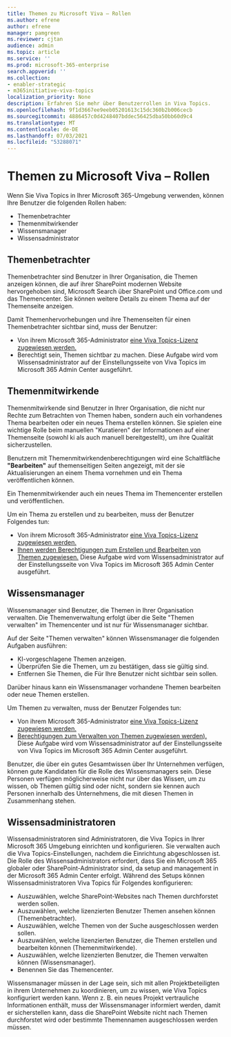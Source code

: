 ```yaml
---
title: Themen zu Microsoft Viva – Rollen
ms.author: efrene
author: efrene
manager: pamgreen
ms.reviewer: cjtan
audience: admin
ms.topic: article
ms.service: ''
ms.prod: microsoft-365-enterprise
search.appverid: ''
ms.collection:
- enabler-strategic
- m365initiative-viva-topics
localization_priority: None
description: Erfahren Sie mehr über Benutzerrollen in Viva Topics.
ms.openlocfilehash: 9f1d3667ee9eeb05201613c15dc360b2b006cecb
ms.sourcegitcommit: 4886457c0d4248407bddec56425dba50bb60d9c4
ms.translationtype: MT
ms.contentlocale: de-DE
ms.lasthandoff: 07/03/2021
ms.locfileid: "53288071"
---
```

# <a name="microsoft-viva-topics-roles"></a>Themen zu Microsoft Viva – Rollen 

Wenn Sie Viva Topics in Ihrer Microsoft 365-Umgebung verwenden, können Ihre Benutzer die folgenden Rollen haben:

- Themenbetrachter
- Themenmitwirkender
- Wissensmanager
- Wissensadministrator

## <a name="topic-viewer"></a>Themenbetrachter

Themenbetrachter sind Benutzer in Ihrer Organisation, die Themen anzeigen können, die auf ihrer SharePoint modernen Website hervorgehoben sind, Microsoft Search über SharePoint und Office.com und das Themencenter. Sie können weitere Details zu einem Thema auf der Themenseite anzeigen. 

Damit Themenhervorhebungen und ihre Themenseiten für einen Themenbetrachter sichtbar sind, muss der Benutzer:

- Von ihrem Microsoft 365-Administrator [eine Viva Topics-Lizenz zugewiesen werden.](./set-up-topic-experiences.md#assign-licenses)
- Berechtigt sein, Themen sichtbar zu machen. Diese Aufgabe wird vom Wissensadministrator auf der Einstellungsseite von Viva Topics im Microsoft 365 Admin Center ausgeführt.

## <a name="topic-contributors"></a>Themenmitwirkende

Themenmitwirkende sind Benutzer in Ihrer Organisation, die nicht nur Rechte zum Betrachten von Themen haben, sondern auch ein vorhandenes Thema bearbeiten oder ein neues Thema erstellen können. Sie spielen eine wichtige Rolle beim manuellen "Kuratieren" der Informationen auf einer Themenseite (sowohl ki als auch manuell bereitgestellt), um ihre Qualität sicherzustellen.

Benutzern mit Themenmitwirkendenberechtigungen wird eine Schaltfläche **"Bearbeiten"** auf themenseitigen Seiten angezeigt, mit der sie Aktualisierungen an einem Thema vornehmen und ein Thema veröffentlichen können.

Ein Themenmitwirkender auch ein neues Thema im Themencenter erstellen und veröffentlichen.

Um ein Thema zu erstellen und zu bearbeiten, muss der Benutzer Folgendes tun:

- Von ihrem Microsoft 365-Administrator [eine Viva Topics-Lizenz zugewiesen werden.](./set-up-topic-experiences.md#assign-licenses)
- [Ihnen werden Berechtigungen zum Erstellen und Bearbeiten von Themen zugewiesen.](./topic-experiences-user-permissions.md) Diese Aufgabe wird vom Wissensadministrator auf der Einstellungsseite von Viva Topics im Microsoft 365 Admin Center ausgeführt.

## <a name="knowledge-managers"></a>Wissensmanager

Wissensmanager sind Benutzer, die Themen in Ihrer Organisation verwalten.  Die Themenverwaltung erfolgt über die Seite "Themen verwalten" im Themencenter und ist nur für Wissensmanager sichtbar.

Auf der Seite "Themen verwalten" können Wissensmanager die folgenden Aufgaben ausführen:

- KI-vorgeschlagene Themen anzeigen.
- Überprüfen Sie die Themen, um zu bestätigen, dass sie gültig sind.
- Entfernen Sie Themen, die Für Ihre Benutzer nicht sichtbar sein sollen.

Darüber hinaus kann ein Wissensmanager vorhandene Themen bearbeiten oder neue Themen erstellen.

Um Themen zu verwalten, muss der Benutzer Folgendes tun:

- Von ihrem Microsoft 365-Administrator [eine Viva Topics-Lizenz zugewiesen werden.](./set-up-topic-experiences.md#assign-licenses)
- [Berechtigungen zum Verwalten von Themen zugewiesen werden).](./topic-experiences-user-permissions.md) Diese Aufgabe wird vom Wissensadministrator auf der Einstellungsseite von Viva Topics im Microsoft 365 Admin Center ausgeführt.

Benutzer, die über ein gutes Gesamtwissen über Ihr Unternehmen verfügen, können gute Kandidaten für die Rolle des Wissensmanagers sein. Diese Personen verfügen möglicherweise nicht nur über das Wissen, um zu wissen, ob Themen gültig sind oder nicht, sondern sie kennen auch Personen innerhalb des Unternehmens, die mit diesen Themen in Zusammenhang stehen.

## <a name="knowledge-admins"></a>Wissensadministratoren

Wissensadministratoren sind Administratoren, die Viva Topics in Ihrer Microsoft 365 Umgebung einrichten und konfigurieren. Sie verwalten auch die Viva Topics-Einstellungen, nachdem die Einrichtung abgeschlossen ist. Die Rolle des Wissensadministrators erfordert, dass Sie ein Microsoft 365 globaler oder SharePoint-Administrator sind, da setup and management in der Microsoft 365 Admin Center erfolgt.
Während des Setups können Wissensadministratoren Viva Topics für Folgendes konfigurieren:

- Auszuwählen, welche SharePoint-Websites nach Themen durchforstet werden sollen.
- Auszuwählen, welche lizenzierten Benutzer Themen ansehen können (Themenbetrachter).
- Auszuwählen, welche Themen von der Suche ausgeschlossen werden sollen.
- Auszuwählen, welche lizenzierten Benutzer, die Themen erstellen und bearbeiten können (Themenmitwirkende).
- Auszuwählen, welche lizenzierten Benutzer, die Themen verwalten können (Wissensmanager).
- Benennen Sie das Themencenter.

Wissensmanager müssen in der Lage sein, sich mit allen Projektbeteiligten in ihrem Unternehmen zu koordinieren, um zu wissen, wie Viva Topics konfiguriert werden kann. Wenn z. B. ein neues Projekt vertrauliche Informationen enthält, muss der Wissensmanager informiert werden, damit er sicherstellen kann, dass die SharePoint Website nicht nach Themen durchforstet wird oder bestimmte Themennamen ausgeschlossen werden müssen.
